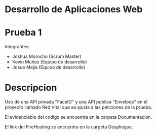 # Desarrollo de Aplicaciones Web
# Prueba 1
Integrantes:
- Joshua Morocho (Scrum Master)
- Kevin Muñoz (Equipo de desarrollo)
- Josue Mejia (Equipo de desarrollo)
# Descripcion
Uso de una API privada "FaceIO" y una API publica "Enveloop" en el proyecto llamado Red Vital que se ajusta a las peticiones de la prueba.

El evidenciable del codigo se encuentra en la carpeta Documentacion.

El link del FireHosting se encuentra en la carpeta Despliegue.
